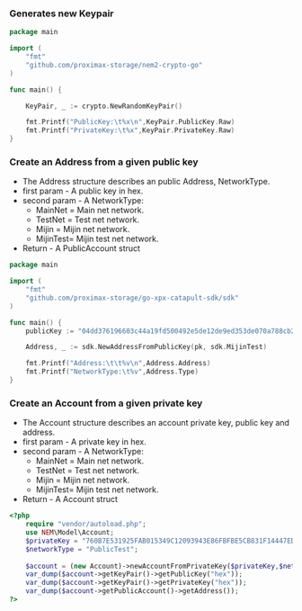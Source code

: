 
### Generates new Keypair

```go
package main

import (
    "fmt"
    "github.com/proximax-storage/nem2-crypto-go"
)

func main() {

    KeyPair, _ := crypto.NewRandomKeyPair()

    fmt.Printf("PublicKey:\t%x\n",KeyPair.PublicKey.Raw)
    fmt.Printf("PrivateKey:\t%x",KeyPair.PrivateKey.Raw)
}
```

### Create an Address from a given public key

* The Address structure describes an public Address, NetworkType.
* first param - A public key in hex.
* second param - A NetworkType:
  * MainNet = Main net network.
  * TestNet = Test net network.
  * Mijin = Mijin net network.
  * MijinTest= Mijin test net network.
* Return - A PublicAccount struct

```go
package main

import (
    "fmt"
    "github.com/proximax-storage/go-xpx-catapult-sdk/sdk"
)

func main() {
    publicKey := "04dd376196603c44a19fd500492e5de12de9ed353de070a788cb21f210645613"

    Address, _ := sdk.NewAddressFromPublicKey(pk, sdk.MijinTest)

    fmt.Printf("Address:\t\t%v\n",Address.Address)
    fmt.Printf("NetworkType:\t%v",Address.Type)
}
```

### Create an Account from a given private key

* The Account structure describes an account private key, public key and address.
* first param - A private key in hex.
* second param - A NetworkType:
  * MainNet = Main net network.
  * TestNet = Test net network.
  * Mijin = Mijin net network.
  * MijinTest= Mijin test net network.
* Return - A Account struct

```php
<?php
    require "vendor/autoload.php";
    use NEM\Model\Account;
    $privateKey = "760B7E531925FAB015349C12093943E86FBFBE5CB831F14447ED190EC10F6B1B";
    $networkType = "PublicTest";
    
    $account = (new Account)->newAccountFromPrivateKey($privateKey,$networkType);
    var_dump($account->getKeyPair()->getPublicKey("hex"));
    var_dump($account->getKeyPair()->getPrivateKey("hex"));
    var_dump($account->getPublicAccount()->getAddress());
?>
```

